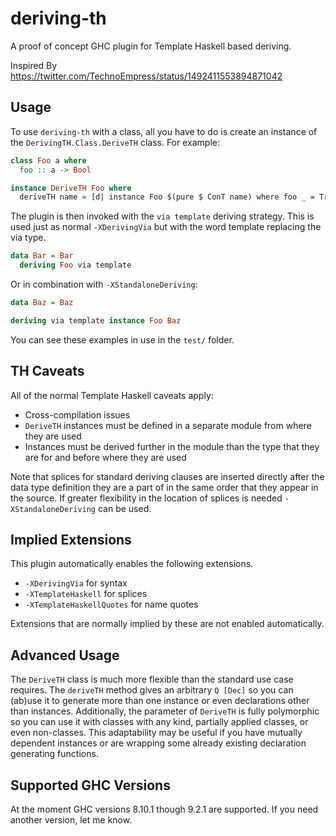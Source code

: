 # deriving-th

A proof of concept GHC plugin for Template Haskell based deriving.

Inspired By https://twitter.com/TechnoEmpress/status/1492411553894871042

## Usage

To use `deriving-th` with a class, all you have to do is create an instance of
the `DerivingTH.Class.DeriveTH` class. For example:

```haskell
class Foo a where
  foo :: a -> Bool

instance DeriveTH Foo where
  deriveTH name = [d| instance Foo $(pure $ ConT name) where foo _ = True |]
```

The plugin is then invoked with the `via template` deriving strategy. This is
used just as normal `-XDerivingVia` but with the word template replacing the via
type.

```haskell
data Bar = Bar
  deriving Foo via template
```

Or in combination with `-XStandaloneDeriving`:

```haskell
data Baz = Baz

deriving via template instance Foo Baz
```

You can see these examples in use in the `test/` folder.

## TH Caveats

All of the normal Template Haskell caveats apply:

- Cross-compilation issues
- `DeriveTH` instances must be defined in a separate module from where they are
  used
- Instances must be derived further in the module than the type that they are
  for and before where they are used

Note that splices for standard deriving clauses are inserted directly after the
data type definition they are a part of in the same order that they appear in
the source. If greater flexibility in the location of splices is needed
`-XStandaloneDeriving` can be used.

## Implied Extensions

This plugin automatically enables the following extensions.

- `-XDerivingVia` for syntax
- `-XTemplateHaskell` for splices
- `-XTemplateHaskellQuotes` for name quotes

Extensions that are normally implied by these are not enabled automatically.

## Advanced Usage

The `DeriveTH` class is much more flexible than the standard use case
requires. The `deriveTH` method gives an arbitrary `Q [Dec]` so you can (ab)use
it to generate more than one instance or even declarations other than
instances. Additionally, the parameter of `DeriveTH` is fully polymorphic so you
can use it with classes with any kind, partially applied classes, or even
non-classes. This adaptability may be useful if you have mutually dependent
instances or are wrapping some already existing declaration generating
functions.

## Supported GHC Versions

At the moment GHC versions 8.10.1 though 9.2.1 are supported. If you need
another version, let me know.
